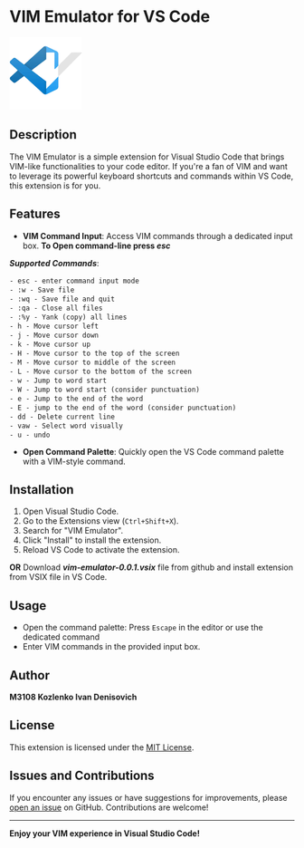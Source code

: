# VIM Emulator for VS Code

![VIM Emulator Logo](icon.png)

## Description

The VIM Emulator is a simple extension for Visual Studio Code that brings VIM-like functionalities to your code editor. If you're a fan of VIM and want to leverage its powerful keyboard shortcuts and commands within VS Code, this extension is for you.

## Features

- **VIM Command Input**: Access VIM commands through a dedicated input box.
**To Open command-line press *esc***
  
***Supported Commands***:
```
- esc - enter command input mode
- :w - Save file
- :wq - Save file and quit
- :qa - Close all files
- :%y - Yank (copy) all lines
- h - Move cursor left
- j - Move cursor down
- k - Move cursor up
- H - Move cursor to the top of the screen
- M - Move cursor to middle of the screen
- L - Move cursor to the bottom of the screen
- w - Jump to word start
- W - Jump to word start (consider punctuation)
- e - Jump to the end of the word
- E - jump to the end of the word (consider punctuation)
- dd - Delete current line
- vaw - Select word visually
- u - undo
```
- **Open Command Palette**: Quickly open the VS Code command palette with a VIM-style command.

## Installation

1. Open Visual Studio Code.
2. Go to the Extensions view (`Ctrl+Shift+X`).
3. Search for "VIM Emulator".
4. Click "Install" to install the extension.
5. Reload VS Code to activate the extension.

**OR**
Download ***vim-emulator-0.0.1.vsix*** file from github and install extension from VSIX file in VS Code.

## Usage

- Open the command palette: Press `Escape` in the editor or use the dedicated command
- Enter VIM commands in the provided input box.

## Author

**M3108 Kozlenko Ivan Denisovich**

## License

This extension is licensed under the [MIT License](LICENSE).

## Issues and Contributions

If you encounter any issues or have suggestions for improvements, please [open an issue](link-to-issues) on GitHub. Contributions are welcome!

---

**Enjoy your VIM experience in Visual Studio Code!**

